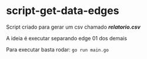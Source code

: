 # script-get-data-edges

Script criado para gerar um csv chamado ***relatorio.csv***

A ideia é executar separando edge 01 dos demais

Para executar basta rodar: `go run main.go`